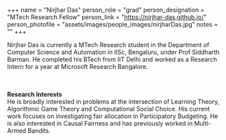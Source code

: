 
+++
name = "Nirjhar Das"
person_role = "grad"
person_designation = "MTech Research Fellow"
person_link = "https://nirjhar-das.github.io/"
person_photofile = "assets/images/people_images/nirjharDas.jpg"
notes = ""
+++

 Nirjhar Das is currently a MTech Research student in the Department of Computer Science and Automation in IISc, 
 Bengaluru, under Prof Siddharth Barman. He completed his BTech from IIT Delhi and worked as a Research Intern 
 for a year at Microsoft Research Bangalore.

<br><br><b>Research Interests</b>
<br>
He is broadly interested in problems at the intersection of Learning Theory, Algorithmic Game Theory and Computational 
Social Choice. His current work focuses on investigating fair allocation in Participatory Budgeting. He is also 
interested in Causal Fairness and has previously worked in Multi-Armed Bandits.


